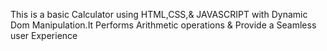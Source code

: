 This is a basic Calculator using HTML,CSS,& JAVASCRIPT with Dynamic Dom Manipulation.It Performs Arithmetic operations & Provide a Seamless user Experience
